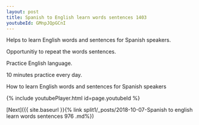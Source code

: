 ```yaml
---
layout: post
title: Spanish to English learn words sentences 1403 
youtubeId: GMnpJQpGCnI
---
```

 
 
Helps to learn English words and sentences for Spanish speakers.

Opportunitiy to repeat the words sentences. 

Practice English language. 
 
10 minutes practice every day. 
 
How to learn English words and sentences for Spanish speakers 
 
{% include youtubePlayer.html id=page.youtubeId %}
 
 
[Next]({{ site.baseurl }}{% link  split1/_posts/2018-10-07-Spanish to english learn words sentences 976 .md%})
 
